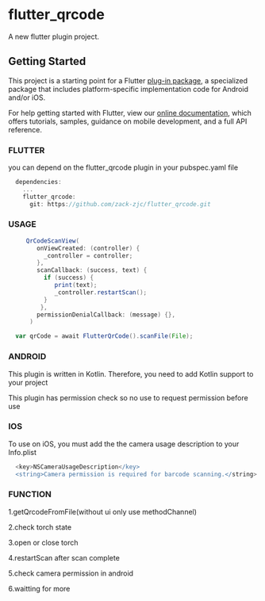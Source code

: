 
# flutter_qrcode

A new flutter plugin project.

## Getting Started

This project is a starting point for a Flutter
[plug-in package](https://flutter.dev/developing-packages/),
a specialized package that includes platform-specific implementation code for
Android and/or iOS.

For help getting started with Flutter, view our 
[online documentation](https://flutter.dev/docs), which offers tutorials, 
samples, guidance on mobile development, and a full API reference.

### FLUTTER

you can depend on the flutter_qrcode plugin in your pubspec.yaml file
```groovy
  dependencies:
    ...
    flutter_qrcode: 
      git: https://github.com/zack-zjc/flutter_qrcode.git
```

### USAGE

```groovy
     QrCodeScanView(
        onViewCreated: (controller) {
          _controller = controller;
        },
        scanCallback: (success, text) {
          if (success) {
             print(text);
             _controller.restartScan();
          }
         },
        permissionDenialCallback: (message) {},
      )
```

```groovy
  var qrCode = await FlutterQrCode().scanFile(File);
```
### ANDROID

This plugin is written in Kotlin. Therefore, you need to add Kotlin support to your project

This plugin has permission check so no use to request permission before use

### IOS

To use on iOS, you must add the the camera usage description to your Info.plist
```groovy
  <key>NSCameraUsageDescription</key>
  <string>Camera permission is required for barcode scanning.</string>
```

### FUNCTION

1.getQrcodeFromFile(without ui only use methodChannel)

2.check torch state

3.open or close torch

4.restartScan after scan complete

5.check camera permission in android

6.waitting for more


